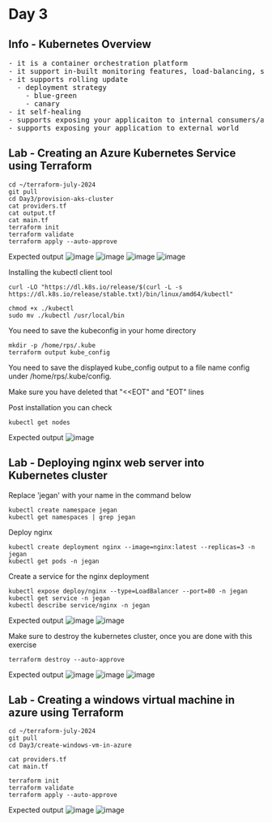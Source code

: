 # Day 3

## Info - Kubernetes Overview
<pre>
- it is a container orchestration platform
- it support in-built monitoring features, load-balancing, scale up/down
- it supports rolling update
  - deployment strategy
    - blue-green
    - canary
- it self-healing
- supports exposing your applicaiton to internal consumers/applications only
- supports exposing your application to external world
</pre>

## Lab - Creating an Azure Kubernetes Service using Terraform
```
cd ~/terraform-july-2024
git pull
cd Day3/provision-aks-cluster
cat providers.tf
cat output.tf
cat main.tf
terraform init
terraform validate
terraform apply --auto-approve
```

Expected output
![image](https://github.com/tektutor/terraform-july-2024/assets/12674043/f42b47dc-8f47-45a6-b9f6-c95abab39a81)
![image](https://github.com/tektutor/terraform-july-2024/assets/12674043/45a7ce99-60e9-4cfc-8d03-f2e51ff6ff57)
![image](https://github.com/tektutor/terraform-july-2024/assets/12674043/f72e552b-5e5c-409f-b83b-33c606441ea8)
![image](https://github.com/tektutor/terraform-july-2024/assets/12674043/5a9985a4-4a31-4879-878a-88cf1c35d04e)

Installing the kubectl client tool
```
curl -LO "https://dl.k8s.io/release/$(curl -L -s https://dl.k8s.io/release/stable.txt)/bin/linux/amd64/kubectl"

chmod +x ./kubectl
sudo mv ./kubectl /usr/local/bin
```

You need to save the kubeconfig in your home directory
```
mkdir -p /home/rps/.kube
terraform output kube_config
```
You need to save the displayed kube_config output to a file name config under /home/rps/.kube/config.

Make sure you have deleted that "<<EOT" and "EOT" lines

Post installation you can check
```
kubectl get nodes
```
Expected output
![image](https://github.com/tektutor/terraform-july-2024/assets/12674043/dccbffcf-8f99-4799-ab59-3e72683d6d9c)


## Lab - Deploying nginx web server into Kubernetes cluster
Replace 'jegan' with your name in the command below
```
kubectl create namespace jegan
kubectl get namespaces | grep jegan
```

Deploy nginx
```
kubectl create deployment nginx --image=nginx:latest --replicas=3 -n jegan
kubectl get pods -n jegan
```

Create a service for the nginx deployment
```
kubectl expose deploy/nginx --type=LoadBalancer --port=80 -n jegan
kubectl get service -n jegan
kubectl describe service/nginx -n jegan
```
Expected output
![image](https://github.com/tektutor/terraform-july-2024/assets/12674043/e22e4cdf-b118-4243-8aac-d60142b692f2)
![image](https://github.com/tektutor/terraform-july-2024/assets/12674043/7f260b84-1b20-484b-b1e8-d4fe0bae2138)

Make sure to destroy the kubernetes cluster, once you are done with this exercise
```
terraform destroy --auto-approve
```

Expected output
![image](https://github.com/tektutor/terraform-july-2024/assets/12674043/561d4d34-c863-45c7-8a0d-7b99084f4e0e)
![image](https://github.com/tektutor/terraform-july-2024/assets/12674043/d09d6e86-99c5-4bad-877d-11730d8c49c5)
![image](https://github.com/tektutor/terraform-july-2024/assets/12674043/444d0f22-8588-4388-831a-c8919b222125)


## Lab - Creating a windows virtual machine in azure using Terraform
```
cd ~/terraform-july-2024
git pull
cd Day3/create-windows-vm-in-azure

cat providers.tf
cat main.tf

terraform init
terraform validate
terraform apply --auto-approve
```

Expected output
![image](https://github.com/tektutor/terraform-july-2024/assets/12674043/5d6a327e-1750-448f-9b4b-1d6c5955b01b)
![image](https://github.com/tektutor/terraform-july-2024/assets/12674043/faa4b938-fa6c-4e64-b099-974d778c8745)
